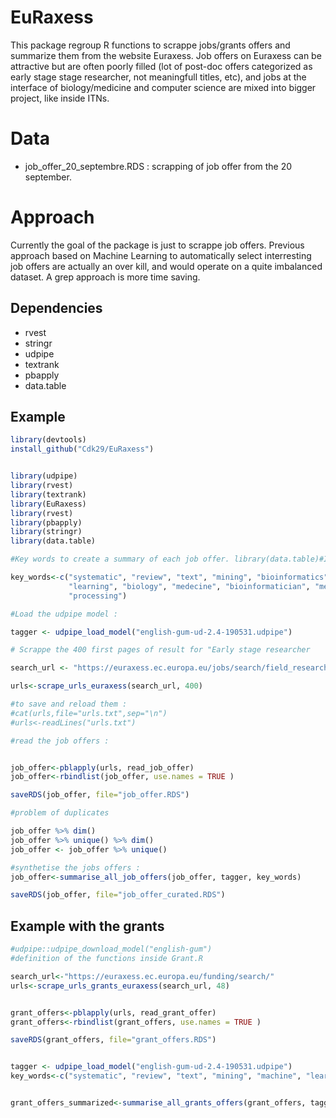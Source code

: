 #  EuRaxess

This package regroup R functions to scrappe jobs/grants offers and summarize them from the website Euraxess. Job offers on Euraxess can be attractive but are often poorly filled (lot of post-doc offers categorized as early stage stage researcher, not meaningfull titles, etc), and jobs at the interface of biology/medicine and computer science are mixed into bigger project, like inside ITNs.

# Data 

- job_offer_20_septembre.RDS : scrapping of job offer from the 20 september.

# Approach

Currently the goal of the package is just to scrappe job offers. Previous approach based on Machine Learning to automatically select interresting job offers are actually an over kill, and would operate on a quite imbalanced dataset. A grep approach is more time saving.

## Dependencies 
- rvest
- stringr
- udpipe
- textrank 
- pbapply
- data.table 

## Example 

```R
library(devtools)
install_github("Cdk29/EuRaxess")

```


```R

library(udpipe) 
library(rvest)
library(textrank)
library(EuRaxess)
library(rvest)
library(pbapply)
library(stringr)
library(data.table)

#Key words to create a summary of each job offer. library(data.table)#If none of them if found in the offer the summary will be empty (speed up the search).

key_words<-c("systematic", "review", "text", "mining", "bioinformatics", "bioinformatician", "data", "machine",
             "learning", "biology", "medecine", "bioinformatician", "medical", "medicine", "nlp", "keras", "natural", 
             "processing")

#Load the udpipe model :

tagger <- udpipe_load_model("english-gum-ud-2.4-190531.udpipe")

# Scrappe the 400 first pages of result for "Early stage researcher

search_url <- "https://euraxess.ec.europa.eu/jobs/search/field_research_profile/first-stage-researcher-r1-446?sort=created&order=desc"

urls<-scrape_urls_euraxess(search_url, 400) 

#to save and reload them :
#cat(urls,file="urls.txt",sep="\n")
#urls<-readLines("urls.txt")

#read the job offers :


job_offer<-pblapply(urls, read_job_offer)
job_offer<-rbindlist(job_offer, use.names = TRUE )

saveRDS(job_offer, file="job_offer.RDS")

#problem of duplicates

job_offer %>% dim()
job_offer %>% unique() %>% dim()
job_offer <- job_offer %>% unique()

#synthetise the jobs offers :
job_offer<-summarise_all_job_offers(job_offer, tagger, key_words)

saveRDS(job_offer, file="job_offer_curated.RDS")

```
## Example with the grants 

```R
#udpipe::udpipe_download_model("english-gum")
#definition of the functions inside Grant.R

search_url<-"https://euraxess.ec.europa.eu/funding/search/"
urls<-scrape_urls_grants_euraxess(search_url, 48)


grant_offers<-pblapply(urls, read_grant_offer)
grant_offers<-rbindlist(grant_offers, use.names = TRUE )

saveRDS(grant_offers, file="grant_offers.RDS")


tagger <- udpipe_load_model("english-gum-ud-2.4-190531.udpipe")
key_words<-c("systematic", "review", "text", "mining", "machine", "learning", "biology", "medecine", "medical", "natural", "processing", "language")


grant_offers_summarized<-summarise_all_grants_offers(grant_offers, tagger, key_words)





```

